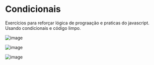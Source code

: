# Condicionais
Exercícios para reforçar lógica de prograação e praticas do javascript. Usando condicionais e código limpo.



![image](https://user-images.githubusercontent.com/89554752/194090288-caf800a6-224c-4a4c-acb9-3e35c736efd2.png)

 ![image](https://user-images.githubusercontent.com/89554752/194090388-2d98b927-1c2b-4e2a-b6f6-ef46fc6698b9.png)


![image](https://user-images.githubusercontent.com/89554752/194090181-cc65326e-0e1c-4b1e-8961-bbf8f3a4ba7c.png)
